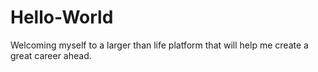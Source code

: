 # Hello-World
Welcoming myself to a larger than life platform that will help me create a great career ahead.
